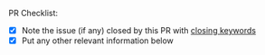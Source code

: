 <!--
Thank you for your pull request!

-->

PR Checklist:

- [x] Note the issue (if any) closed by this PR with [closing keywords](https://help.github.com/articles/closing-issues-using-keywords)
- [x] Put any other relevant information below
